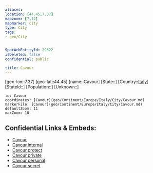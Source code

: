 ```yaml
---
aliases: 
location: [44.45,7.37]
mapzoom: [7,12] 
mapmarker: city 
type: City
tags:
- geo/City


SpocWebEntityId: 29522
isDeleted: false
confidential: public

title: Cavour
---
```

[geo-lon::7.37]
[geo-lat::44.45]
[name::Cavour]
[State::]
[Country::[Italy](geo/Continent/Europe/Italy.md)]
[StateId::]
[Population::]
[Unknown::]


```leaflet
id: Cavour
coordinates: [Cavour](geo/Continent/Europe/Italy/City/Cavour.md)
markerFile: [Cavour](geo/Continent/Europe/Italy/City/Cavour.md)
defaultZoom: 11 
maxZoom: 18
```


## Confidential Links & Embeds: 
- [Cavour](../../../../../../_public/geo/Continent/Europe/Italy/City/Cavour.md) 
- [Cavour.internal](../../../../../../_internal/geo/Continent/Europe/Italy/City/Cavour.internal.md) 
- [Cavour.protect](../../../../../../_protect/geo/Continent/Europe/Italy/City/Cavour.protect.md) 
- [Cavour.private](../../../../../../_private/geo/Continent/Europe/Italy/City/Cavour.private.md) 
- [Cavour.personal](../../../../../../_personal/geo/Continent/Europe/Italy/City/Cavour.personal.md) 
- [Cavour.secret](../../../../../../_secret/geo/Continent/Europe/Italy/City/Cavour.secret.md) 
